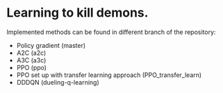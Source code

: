 # Learning to kill demons.

Implemented methods can be found in different branch of the repository:
* Policy gradient (master)
* A2C (a2c)
* A3C (a3c)
* PPO (ppo)
* PPO set up with transfer learning approach (PPO_transfer_learn)
* DDDQN (dueling-q-learning)




